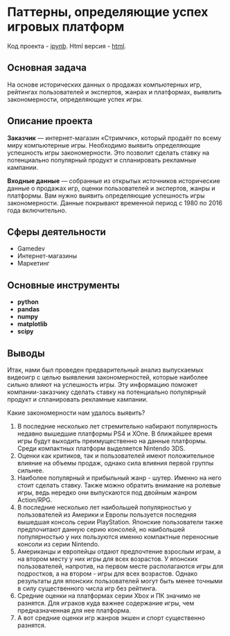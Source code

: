 # Паттерны, определяющие успех игровых платформ
Код проекта - [ipynb][1]. Html версия - [html][2].

[1]: https://github.com/ElizavetaKondratenko/yandex-praktikum-ds-projects/blob/main/05-%D0%BF%D0%B0%D1%82%D1%82%D0%B5%D1%80%D0%BD%D1%8B-%D0%BE%D0%BF%D1%80%D0%B5%D0%B4%D0%B5%D0%BB%D1%8F%D1%8E%D1%89%D0%B8%D0%B5-%D1%83%D1%81%D0%BF%D0%B5%D1%85-%D0%B8%D0%B3%D1%80%D0%BE%D0%B2%D1%8B%D1%85-%D0%BF%D0%BB%D0%B0%D1%82%D1%84%D0%BE%D1%80%D0%BC/P5-patterns-that-determine-the-success-of-game-platforms.ipynb
[2]: https://github.com/ElizavetaKondratenko/yandex-praktikum-ds-projects/blob/main/05-%D0%BF%D0%B0%D1%82%D1%82%D0%B5%D1%80%D0%BD%D1%8B-%D0%BE%D0%BF%D1%80%D0%B5%D0%B4%D0%B5%D0%BB%D1%8F%D1%8E%D1%89%D0%B8%D0%B5-%D1%83%D1%81%D0%BF%D0%B5%D1%85-%D0%B8%D0%B3%D1%80%D0%BE%D0%B2%D1%8B%D1%85-%D0%BF%D0%BB%D0%B0%D1%82%D1%84%D0%BE%D1%80%D0%BC/P5-patterns-that-determine-the-success-of-game-platforms.html

## Основная задача

На основе исторических данных о продажах компьютерных игр, рейтингах пользователей и экспертов, жанрах и платформах, выявлить закономерности, определяющие успех игры. 

## Описание проекта

**Заказчик** — интернет-магазин «Стримчик», который продаёт по всему миру компьютерные игры. Необходимо выявить определяющие успешность игры закономерности. Это позволит сделать ставку на потенциально популярный продукт и спланировать рекламные кампании.

**Входные данные** — собранные из открытых источников исторические данные о продажах игр, оценки пользователей и экспертов, жанры и платформы. Вам нужно выявить определяющие успешность игры закономерности. Данные покрывают временной период с 1980 по 2016 года включительно.

## Сферы деятельности

* Gamedev
* Интернет-магазины
* Маркетинг

## Основные инструменты

- **python**
- **pandas**
- **numpy**
- **matplotlib**
- **scipy**

## Выводы

Итак, нами был проведен предварительный анализ выпускаемых видеоигр с целью выявления закономерностей, которые наиболее сильно влияют на успешность игры. Эту информацию поможет компании-заказчику сделать ставку на потенциально популярный продукт и спланировать рекламные кампании.

Какие закономерности нам удалось выявить?
1. В последние несколько лет стремительно набирают популярность недавно вышедшие платформы PS4 и XOne. В ближайшее время игры будут выходить преимущественно на данные платформы. Среди компактных платформ выделяется Nintendo 3DS.
2. Оценки как критиков, так и пользователей имеют положительное влияние на объемы продаж, однако сила влияния первой группы сильнее.
3. Наиболее популярный и прибыльный жанр - шутер. Именно на него стоит сделать ставку. Также можно обратить внимание на ролевые игры, ведь нередко они выпускаются под двойным жанром Action/RPG.
4. В последние несколько лет наибольшей популярностью у пользователей из Америки и Европы пользуется последняя вышедшая консоль серии PlayStation. Японские пользователи также предпочитают данную серию консолей, но наибольшей популярностью у них пользуются именно компактные переносные консоли из серии Nintendo.
5. Американцы и европейцы отдают предпочтение взрослым играм, а на втором месту у них игры для всех возрастов. У японских пользователей, напротив, на первом месте располагаются игры для подростков, а на втором - игры для всех возрастов. Однако результаты для японских пользователей могут быть менее точными в силу существенного числа игр без рейтинга.
6. Средние оценки на платформах серии Xbox и ПК значимо не разнятся. Для играков куда важнее содержание игры, чем предназначенная для нее платформа.
7. А вот средние оценки игр жанров экшен и спорт существенно разнятся.
